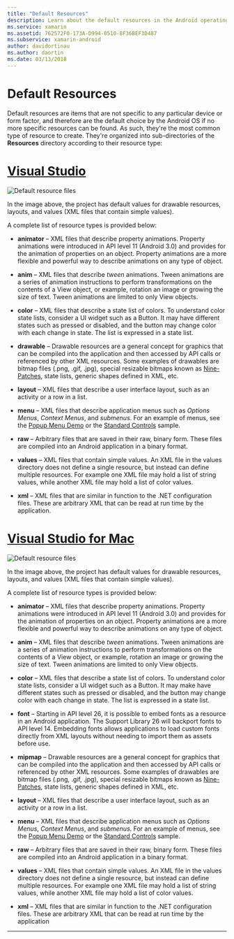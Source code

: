 ```yaml
---
title: "Default Resources"
description: Learn about the default resources in the Android operating system.
ms.service: xamarin
ms.assetid: 762572F0-173A-D994-0510-8F36BEF3D487
ms.subservice: xamarin-android
author: davidortinau
ms.author: daortin
ms.date: 03/13/2018
---
```


# Default Resources

Default resources are items that are not specific to any particular
device or form factor, and therefore are the default choice by the
Android OS if no more specific resources can be found. As such, they're
the most common type of resource to create. They're organized into
sub-directories of the **Resources** directory according to their
resource type:

# [Visual Studio](#tab/windows)

![Default resource files](default-resources-images/01-resource-files-vs.png)

In the image above, the project has default values for drawable resources,
layouts, and values (XML files that contain simple values).

A complete list of resource types is provided below:

- **animator** &ndash; XML files that describe property animations.
   Property animations were introduced in API level 11 (Android 3.0)
   and provides for the animation of properties on an object. Property
   animations are a more flexible and powerful way to describe
   animations on any type of object.

- **anim** &ndash; XML files that describe *tween* animations. Tween
   animations are a series of animation instructions to perform
   transformations on the contents of a View object, or example,
   rotation an image or growing the size of text. Tween animations are
   limited to only View objects.

- **color** &ndash; XML files that describe a state list of colors. To
   understand color state lists, consider a UI widget such as a Button.
   It may have different states such as pressed or disabled, and
   the button may change color with each change in state. The list is
   expressed in a state list.

- **drawable** &ndash; Drawable resources are a general
   concept for graphics that can be compiled into the application and
   then accessed by API calls or referenced by other XML resources.
   Some examples of drawables are bitmap files (.png, .gif, .jpg),
   special resizable bitmaps known as
   [Nine-Patches](https://developer.android.com/guide/topics/graphics/2d-graphics.html#nine-patch),
   state lists, generic shapes defined in XML, etc.

- **layout** &ndash; XML files that describe a user interface layout,
   such as an activity or a row in a list.

- **menu** &ndash; XML files that describe application menus such as
   *Options Menus*, *Context Menus*, and *submenus*. For an example of
   menus, see the
   [Popup Menu Demo](/samples/xamarin/monodroid-samples/popupmenudemo) or the
   [Standard Controls](/samples/xamarin/mobile-samples/standardcontrols/) sample.

- **raw** &ndash; Arbitrary files that are saved in their raw, binary
   form. These files are compiled into an Android application in a
   binary format.

- **values** &ndash; XML files that contain simple values. An XML file
   in the values directory does not define a single resource, but
   instead can define multiple resources. For example one XML file may
   hold a list of string values, while another XML file may hold a list
   of color values.

- **xml** &ndash; XML files that are similar in function to the .NET
   configuration files. These are arbitrary XML that can be read at run
   time by the application.

# [Visual Studio for Mac](#tab/macos)

![Default resource files](default-resources-images/01-resource-files-xs.png)

In the image above, the project has default values for drawable resources,
layouts, and values (XML files that contain simple values).

A complete list of resource types is provided below:

- **animator** &ndash; XML files that describe property animations.
   Property animations were introduced in API level 11 (Android 3.0)
   and provides for the animation of properties on an object. Property
   animations are a more flexible and powerful way to describe
   animations on any type of object.

- **anim** &ndash; XML files that describe *tween* animations. Tween
   animations are a series of animation instructions to perform
   transformations on the contents of a View object, or example,
   rotation an image or growing the size of text. Tween animations are
   limited to only View objects.

- **color** &ndash; XML files that describe a state list of colors. To
   understand color state lists, consider a UI widget such as a Button.
   It may make have different states such as pressed or disabled, and
   the button may change color with each change in state. The list is
   expressed in a state list.

- **font** &ndash; Starting in API level 26, it is possible to embed
   fonts as a resource in an Android application. The Support Library
   26 will backport fonts to API level 14. Embedding fonts allows
   applications to load custom fonts directly from XML layouts without
   needing to import them as assets before use.

- **mipmap** &ndash; Drawable resources are a general
   concept for graphics that can be compiled into the application and
   then accessed by API calls or referenced by other XML resources.
   Some examples of drawables are bitmap files (.png, .gif, .jpg),
   special resizable bitmaps known as
   [Nine-Patches](https://developer.android.com/guide/topics/graphics/2d-graphics.html#nine-patch),
   state lists, generic shapes defined in XML, etc.

- **layout** &ndash; XML files that describe a user interface layout,
   such as an activity or a row in a list.

- **menu** &ndash; XML files that describe application menus such as
   *Options Menus*, *Context Menus*, and *submenus*. For an example of
   menus, see the
   [Popup Menu Demo](/samples/xamarin/monodroid-samples/popupmenudemo) or the
   [Standard Controls](/samples/xamarin/mobile-samples/standardcontrols/) sample.

- **raw** &ndash; Arbitrary files that are saved in their raw, binary
   form. These files are compiled into an Android application in a
   binary format.

- **values** &ndash; XML files that contain simple values. An XML file
   in the values directory does not define a single resource, but
   instead can define multiple resources. For example one XML file may
   hold a list of string values, while another XML file may hold a list
   of color values.

- **xml** &ndash; XML files that are similar in function to the .NET
   configuration files. These are arbitrary XML that can be read at run
   time by the application

-----